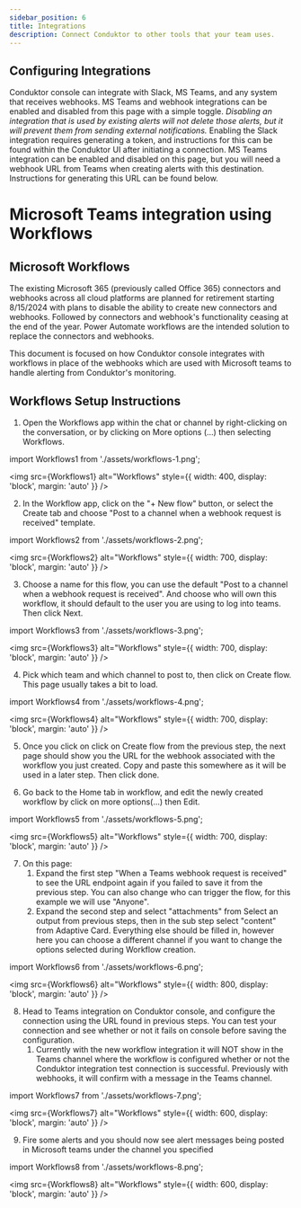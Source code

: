 ```yaml
---
sidebar_position: 6
title: Integrations
description: Connect Conduktor to other tools that your team uses.
---
```


## Configuring Integrations

Conduktor console can integrate with Slack, MS Teams, and any system that receives webhooks.
MS Teams and webhook integrations can be enabled and disabled from this page with a simple toggle.
_Disabling an integration that is used by existing alerts will not delete those alerts, but it will prevent them from sending external notifications._
Enabling the Slack integration requires generating a token, and instructions for this can be found within the Conduktor UI after initiating a connection.
MS Teams integration can be enabled and disabled on this page, but you will need a webhook URL from Teams when creating alerts with this destination.
Instructions for generating this URL can be found below.

# Microsoft Teams integration using Workflows

## Microsoft Workflows

The existing Microsoft 365 (previously called Office 365) connectors and webhooks across all cloud platforms are planned for retirement starting 8/15/2024 with plans to disable the ability to create new connectors and webhooks. Followed by connectors and webhook's functionality ceasing at the end of the year. Power Automate workflows are the intended solution to replace the connectors and webhooks.

This document is focused on how Conduktor console integrates with workflows in place of the webhooks which are used with Microsoft teams to handle alerting from Conduktor's monitoring.

## Workflows Setup Instructions

1.  Open the Workflows app within the chat or channel by right-clicking on the conversation, or by clicking on More options (…) then selecting Workflows.

import Workflows1 from './assets/workflows-1.png';

<img src={Workflows1} alt="Workflows" style={{ width: 400, display: 'block', margin: 'auto' }} />

2.  In the Workflow app, click on the "+ New flow" button, or select the Create tab and choose "Post to a channel when a webhook request is received" template.

import Workflows2 from './assets/workflows-2.png';

<img src={Workflows2} alt="Workflows" style={{ width: 700, display: 'block', margin: 'auto' }} />

3.  Choose a name for this flow, you can use the default "Post to a channel when a webhook request is received". And choose who will own this workflow, it should default to the user you are using to log into teams. Then click Next.

import Workflows3 from './assets/workflows-3.png';

<img src={Workflows3} alt="Workflows" style={{ width: 700, display: 'block', margin: 'auto' }} />

4.  Pick which team and which channel to post to, then click on Create flow. This page usually takes a bit to load.

import Workflows4 from './assets/workflows-4.png';

<img src={Workflows4} alt="Workflows" style={{ width: 700, display: 'block', margin: 'auto' }} />

5.  Once you click on click on Create flow from the previous step, the next page should show you the URL for the webhook associated with the workflow you just created. Copy and paste this somewhere as it will be used in a later step. Then click done.

6.  Go back to the Home tab in workflow, and edit the newly created workflow by click on more options(...) then Edit.

import Workflows5 from './assets/workflows-5.png';

<img src={Workflows5} alt="Workflows" style={{ width: 700, display: 'block', margin: 'auto' }} />

7.  On this page:
    1.  Expand the first step "When a Teams webhook request is received" to see the URL endpoint again if you failed to save it from the previous step. You can also change who can trigger the flow, for this example we will use "Anyone".
    2.  Expand the second step and select "attachments" from Select an output from previous steps, then in the sub step select "content" from Adaptive Card. Everything else should be filled in, however here you can choose a different channel if you want to change the options selected during Workflow creation.

import Workflows6 from './assets/workflows-6.png';

<img src={Workflows6} alt="Workflows" style={{ width: 800, display: 'block', margin: 'auto' }} />

8.  Head to Teams integration on Conduktor console, and configure the connection using the URL found in previous steps. You can test your connection and see whether or not it fails on console before saving the configuration.
    1.  Currently with the new workflow integration it will NOT show in the Teams channel where the workflow is configured whether or not the Conduktor integration test connection is successful. Previously with webhooks, it will confirm with a message in the Teams channel.

import Workflows7 from './assets/workflows-7.png';

<img src={Workflows7} alt="Workflows" style={{ width: 600, display: 'block', margin: 'auto' }} />

9.  Fire some alerts and you should now see alert messages being posted in Microsoft teams under the channel you specified

import Workflows8 from './assets/workflows-8.png';

<img src={Workflows8} alt="Workflows" style={{ width: 600, display: 'block', margin: 'auto' }} />
